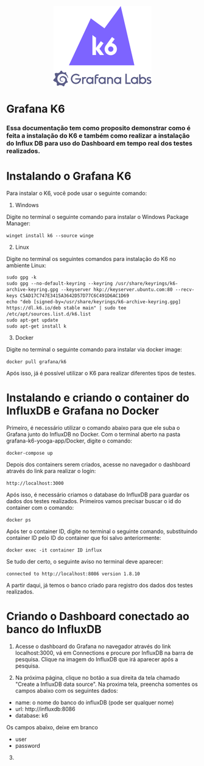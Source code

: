 <p align="center"><a href="https://k6.io/"><img src="assets/k6-logo-with-grafana.svg" alt="k6" width="258" height="210" /></a></p>

# Grafana K6

### Essa documentação tem como proposito demonstrar como é feita a instalação do K6 e também como realizar a instalação do Influx DB para uso do Dashboard em tempo real dos testes realizados.

# Instalando o Grafana K6 

Para instalar o K6, você pode usar o seguinte comando:

1. Windows

Digite no terminal o seguinte comando para instalar o Windows Package Manager:

 ```winget install k6 --source winge```

2. Linux 

Digite no terminal os seguintes comandos para instalação do K6 no ambiente Linux:

```
sudo gpg -k
sudo gpg --no-default-keyring --keyring /usr/share/keyrings/k6-archive-keyring.gpg --keyserver hkp://keyserver.ubuntu.com:80 --recv-keys C5AD17C747E3415A3642D57D77C6C491D6AC1D69
echo "deb [signed-by=/usr/share/keyrings/k6-archive-keyring.gpg] https://dl.k6.io/deb stable main" | sudo tee /etc/apt/sources.list.d/k6.list
sudo apt-get update
sudo apt-get install k
```

3. Docker

Digite no terminal o seguinte comando para instalar via docker image:

```docker pull grafana/k6```

Após isso, já é possível utilizar o K6 para realizar diferentes tipos de testes.


# Instalando e criando o container do InfluxDB e Grafana no Docker

Primeiro, é necessário utilizar o comando abaixo para que ele suba o Grafana junto do InfluxDB no Docker. Com o terminal aberto na pasta grafana-k6-yooga-app/Docker, digite o comando:

```docker-compose up```

Depois dos containers serem criados, acesse no navegador o dashboard através do link para realizar o login:

```http://localhost:3000```

Após isso, é necessário criamos o database do InfluxDB para guardar os dados dos testes realizados. Primeiros vamos precisar buscar o id do container com o comando: 

```docker ps```

Após ter o container ID, digite no terminal o seguinte comando, substituindo container ID pelo ID do container que foi salvo anteriormente:

```docker exec -it container ID influx```

Se tudo der certo, o seguinte aviso no terminal deve aparecer:

```connected to http://localhost:8086 version 1.8.10```

A partir daqui, já temos o banco criado para registro dos dados dos testes realizados.


# Criando o Dashboard conectado ao banco do InfluxDB

1. Acesse o dashboard do Grafana no navegador através do link localhost:3000, vá em Connections e procure por InfluxDB na barra de pesquisa. Clique na imagem do InfluxDB que irá aparecer após a pesquisa.

2. Na próxima página, clique no botão a sua direita da tela chamado "Create a InfluxDB data source". Na proxima tela, preencha somentes os campos abaixo com os seguintes dados:

- name: o nome do banco do influxDB (pode ser qualquer nome)
- url: http://influxdb:8086
- database: k6

Os campos abaixo, deixe em branco
- user
- password

3. 





